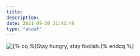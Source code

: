 ```yaml
---
title: 
description: 
date: 2021-09-30 21:41:49
type: "about"
---
```

![{% cq %}Stay hungry, stay foolish.{% endcq %}](https://s1.ax1x.com/2022/06/06/X0xeSK.jpg)


